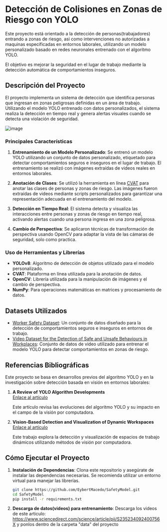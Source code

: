 # Detección de Colisiones en Zonas de Riesgo con YOLO

Este proyecto está orientado a la detección de personas(trabajadores) entrando a zonas de riesgo, asi como intervenciones no autorizadas a maquinas especificadas en entornos laborales, utilizando un modelo personalizado basado en redes neuronales entrenado con el algoritmo YOLO. 

El objetivo es mejorar la seguridad en el lugar de trabajo mediante la detección automática de comportamientos inseguros.

## Descripción del Proyecto

El proyecto implementa un sistema de detección que identifica personas que ingresan en zonas peligrosas definidas en un área de trabajo. Utilizando el modelo YOLO entrenado con datos personalizados, el sistema realiza la detección en tiempo real y genera alertas visuales cuando se detecta una violación de seguridad.

![image](https://github.com/user-attachments/assets/2bab8982-5c7c-458b-9d3d-e0b46c2e572d)

### Principales Características

1. **Entrenamiento de un Modelo Personalizado**: Se entrenó un modelo YOLO utilizando un conjunto de datos personalizado, etiquetado para detectar comportamientos seguros e inseguros en el lugar de trabajo. El entrenamiento se realizó con imágenes extraídas de videos reales en entornos laborales.

2. **Anotación de Clases**: Se utilizó la herramienta en línea [CVAT](https://www.cvat.ai/) para anotar las clases de personas y zonas de riesgo. Las imágenes fueron extraídas de videos mediante scripts personalizados para garantizar una representación adecuada en el entrenamiento del modelo.

3. **Detección en Tiempo Real**: El sistema detecta y visualiza las interacciones entre personas y zonas de riesgo en tiempo real, activando alertas cuando una persona ingresa en una zona peligrosa.

4. **Cambio de Perspectiva**: Se aplicaron técnicas de transformación de perspectiva usando OpenCV para adaptar la vista de las cámaras de seguridad, solo como practica.

### Uso de Herramientas y Librerías

- **YOLOv8**: Algoritmo de detección de objetos utilizado para el modelo personalizado.
- **CVAT**: Plataforma en línea utilizada para la anotación de datos.
- **OpenCV**: Librería utilizada para la manipulación de imágenes y el cambio de perspectiva.
- **NumPy**: Para operaciones matemáticas en matrices y procesamiento de datos.

## Datasets Utilizados

- [Worker Safety Dataset](https://universe.roboflow.com/computer-vision/worker-safety): Un conjunto de datos diseñado para la detección de comportamientos seguros e inseguros en entornos de trabajo.
- [Video Dataset for the Detection of Safe and Unsafe Behaviours in Workplaces](https://www.sciencedirect.com/science/article/pii/S235234092400756X): Conjunto de datos de video utilizado para entrenar el modelo YOLO para detectar comportamientos en zonas de riesgo.

## Referencias Bibliográficas

Este proyecto se basa en desarrollos previos del algoritmo YOLO y en la investigación sobre detección basada en visión en entornos laborales:

1. **A Review of YOLO Algorithm Developments**  
   [Enlace al artículo](https://www.sciencedirect.com/science/article/pii/S1877050922001363)
   
   Este artículo revisa las evoluciones del algoritmo YOLO y su impacto en el campo de la visión por computadora.

2. **Vision-Based Detection and Visualization of Dynamic Workspaces**  
   [Enlace al artículo](https://www.sciencedirect.com/science/article/abs/pii/S0926580518312706)
   
   Este trabajo explora la detección y visualización de espacios de trabajo dinámicos utilizando métodos de visión por computadora.

## Cómo Ejecutar el Proyecto

1. **Instalación de Dependencias**: Clona este repositorio y asegúrate de instalar las dependencias necesarias. Se recomienda utilizar un entorno virtual para manejar las librerías.

   ```bash   
   git clone https://github.com/EybertMacedo/SafetyModel.git
   cd SafetyModel
   pip install -r requirements.txt
   
2. **Descarga de datos(videos) para entrenamiento**: Descarga los videos de este articulo: https://www.sciencedirect.com/science/article/pii/S235234092400756X y ponlos dentro de la carpeta "data" del proyecto
